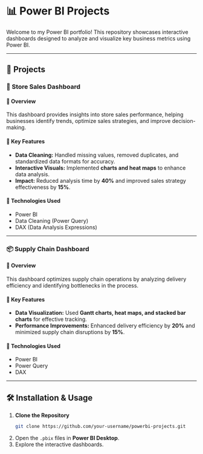 # 📊 Power BI Projects

Welcome to my Power BI portfolio! This repository showcases interactive dashboards designed to analyze and visualize key business metrics using Power BI.

---

## 🚀 Projects

### 🛒 Store Sales Dashboard  
#### 📌 Overview  
This dashboard provides insights into store sales performance, helping businesses identify trends, optimize sales strategies, and improve decision-making.

#### 📌 Key Features  
- **Data Cleaning:** Handled missing values, removed duplicates, and standardized data formats for accuracy.  
- **Interactive Visuals:** Implemented **charts and heat maps** to enhance data analysis.  
- **Impact:** Reduced analysis time by **40%** and improved sales strategy effectiveness by **15%**.  

#### 📌 Technologies Used  
- Power BI  
- Data Cleaning (Power Query)  
- DAX (Data Analysis Expressions)  

---

### 📦 Supply Chain Dashboard  
#### 📌 Overview  
This dashboard optimizes supply chain operations by analyzing delivery efficiency and identifying bottlenecks in the process.

#### 📌 Key Features  
- **Data Visualization:** Used **Gantt charts, heat maps, and stacked bar charts** for effective tracking.  
- **Performance Improvements:** Enhanced delivery efficiency by **20%** and minimized supply chain disruptions by **15%**.  

#### 📌 Technologies Used  
- Power BI  
- Power Query  
- DAX  

---

## 🛠 Installation & Usage  
1. **Clone the Repository**  
   ```bash
   git clone https://github.com/your-username/powerbi-projects.git
   ```  
2. Open the `.pbix` files in **Power BI Desktop**.  
3. Explore the interactive dashboards. 
